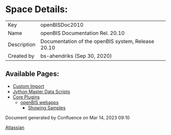 <span id="title-text">Space Details:</span>
===========================================

<table>
<tbody>
<tr class="odd">
<td>Key</td>
<td>openBISDoc2010</td>
</tr>
<tr class="even">
<td>Name</td>
<td>openBIS Documentation Rel. 20.10</td>
</tr>
<tr class="odd">
<td>Description</td>
<td>Documentation of the openBIS system, Release 20.10</td>
</tr>
<tr class="even">
<td>Created by</td>
<td>bs-ahendriks (Sep 30, 2020)</td>
</tr>
</tbody>
</table>

  
  

Available Pages:
----------------

-   [Custom Import](Custom-Import_53746004.html)
-   [Jython Master Data
    Scripts](Jython-Master-Data-Scripts_53746018.html)
-   [Core Plugins](Core-Plugins_53745960.html)
    -   [openBIS webapps](openBIS-webapps_53745961.html)
        -   [Showing Samples](Showing-Samples_53745947.html)

Document generated by Confluence on Mar 14, 2023 09:10

[Atlassian](https://www.atlassian.com/)
